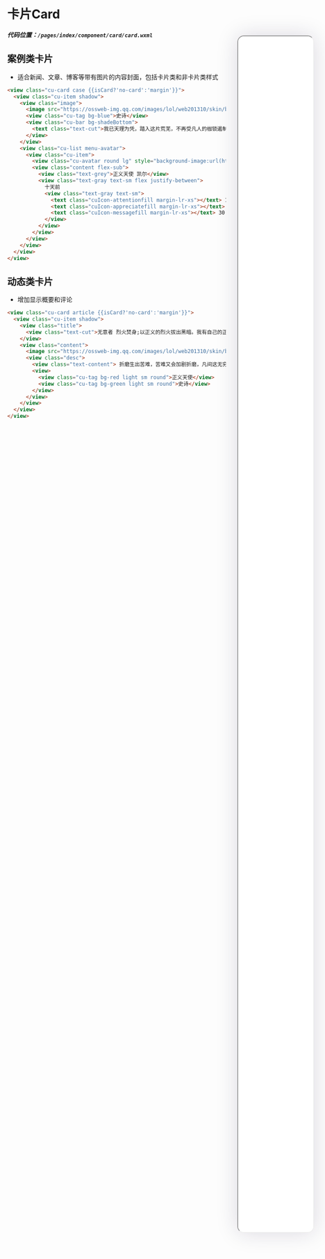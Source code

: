 <!--
 * @Descripttion: 
 * @version: V1.0
 * @Author: Xiaokang Lei
 * @email: lxk201808@163.com
 * @Date: 2022-12-02 17:48:03
 * @LastEditors: Xiaokang Lei
 * @LastEditTime: 2022-12-08 16:38:22
-->

<div class="minipre" style="width:18%; height:86%; float:right; position:fixed; right:3%;top: 4%;z-index: 99;">
    <iframe src="./h5/index.html#/pages/index/component/card/card" width="100%" height="80%" style="border-radius:15px; box-shadow:0 0 50px 0px rgb(30 0 60 / 15%);"></iframe>
</div>

# 卡片Card

***代码位置：`/pages/index/component/card/card.wxml`***

## 案例类卡片

- 适合新闻、文章、博客等带有图片的内容封面，包括卡片类和非卡片类样式

```html
<view class="cu-card case {{isCard?'no-card':'margin'}}">
  <view class="cu-item shadow">
    <view class="image">
      <image src="https://ossweb-img.qq.com/images/lol/web201310/skin/big10006.jpg" mode="widthFix"></image>
      <view class="cu-tag bg-blue">史诗</view>
      <view class="cu-bar bg-shadeBottom">
        <text class="text-cut">我已天理为凭，踏入这片荒芜，不再受凡人的枷锁遏制。我已天理为凭，踏入这片荒芜，不再受凡人的枷锁遏制。</text>
      </view>
    </view>
    <view class="cu-list menu-avatar">
      <view class="cu-item">
        <view class="cu-avatar round lg" style="background-image:url(https://ossweb-img.qq.com/images/lol/web201310/skin/big10006.jpg);"></view>
        <view class="content flex-sub">
          <view class="text-grey">正义天使 凯尔</view>
          <view class="text-gray text-sm flex justify-between">
            十天前
            <view class="text-gray text-sm">
              <text class="cuIcon-attentionfill margin-lr-xs"></text> 10
              <text class="cuIcon-appreciatefill margin-lr-xs"></text> 20
              <text class="cuIcon-messagefill margin-lr-xs"></text> 30
            </view>
          </view>
        </view>
      </view>
    </view>
  </view>
</view>
```

## 动态类卡片

- 增加显示概要和评论

```html
<view class="cu-card article {{isCard?'no-card':'margin'}}">
  <view class="cu-item shadow">
    <view class="title">
      <view class="text-cut">无意者 烈火焚身;以正义的烈火拔出黑暗。我有自己的正义，见证至高的烈火吧。</view>
    </view>
    <view class="content">
      <image src="https://ossweb-img.qq.com/images/lol/web201310/skin/big10006.jpg" mode="aspectFill"></image>
      <view class="desc">
        <view class="text-content"> 折磨生出苦难，苦难又会加剧折磨，凡间这无穷的循环，将有我来终结！真正的恩典因不完整而美丽，因情感而真诚，因脆弱而自由！</view>
        <view>
          <view class="cu-tag bg-red light sm round">正义天使</view>
          <view class="cu-tag bg-green light sm round">史诗</view>
        </view>
      </view>
    </view>
  </view>
</view>
```